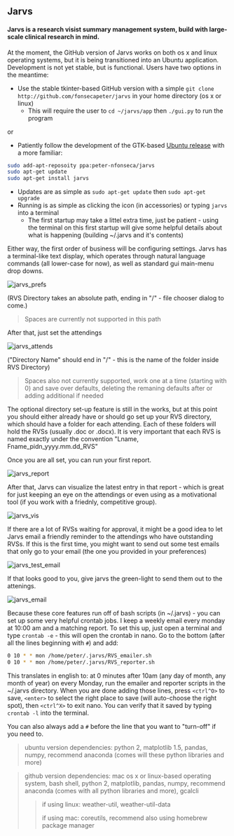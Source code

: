 ## Jarvs

#### Jarvs is a research visist summary management system, build with large-scale clinical research in mind.

At the moment, the GitHub version of Jarvs works on both os x and linux operating systems, but it is being transitioned into an Ubuntu application. Development is not yet stable, but is functional. Users have two options in the meantime:
* Use the stable tkinter-based GitHub version with a simple `git clone http://github.com/fonsecapeter/jarvs` in your home directory (os x or linux)
  * This will require the user to `cd ~/jarvs/app` then `./gui.py` to run the program

or

* Patiently follow the development of the GTK-based [Ubuntu release](http://launchpad.net/jarvs) with a more familiar:
```bash
sudo add-apt-reposoity ppa:peter-nfonseca/jarvs
sudo apt-get update
sudo apt-get install jarvs
``` 
  * Updates are as simple as `sudo apt-get update` then `sudo apt-get upgrade`
  * Running is as simple as clicking the icon (in accessories) or typing `jarvs` into a terminal
    * The first startup may take a littel extra time, just be patient - using the terminal on this first startup will give some helpful details about what is happening (building ~/.jarvs and it's contents)

Either way, the first order of business will be configuring settings. Jarvs has a terminal-like text display, which operates through natural language commands (all lower-case for now), as well as standard gui main-menu drop downs.

![jarvs_prefs](app/design/jarvs_prefs.png)

(RVS Directory takes an absolute path, ending in "/" - file chooser dialog to come.)
> Spaces are currently not supported in this path

After that, just set the attendings

![jarvs_attends](app/design/jarvs_attends.png)

("Directory Name" should end in "/" - this is the name of the folder inside RVS Directory)
> Spaces also not currently supported, work one at a time (starting with 0) and save over defaults, deleting the remaning defaults after or adding additional if needed

The optional directory set-up feature is still in the works, but at this point you should either already have or should go set up your RVS directory, which should have a folder for each attending. Each of these folders will hold the RVSs (usually .doc or .docx). It is very important that each RVS is named exactly under the convention "Lname, Fname_pidn_yyyy.mm.dd_RVS"

Once you are all set, you can run your first report.

![jarvs_report](app/design/jarvs_report.png)

After that, Jarvs can visualize the latest entry in that report - which is great for just keeping an eye on the attendings or even using as a motivational tool (if you work with a friednly, competitive group).

![jarvs_vis](app/design/jarvs_vis.png)

If there are a lot of RVSs waiting for approval, it might be a good idea to let Jarvs email a friendly reminder to the attendings who have outstanding RVSs. If this is the first time, you might want to send out some test emails that only go to your email (the one you provided in your preferences)

![jarvs_test_email](app/design/jarvs_test_email.png)

If that looks good to you, give jarvs the green-light to send them out to the attenings.

![jarvs_email](app/design/jarvs_email.png)

Because these core features run off of bash scripts (in ~/.jarvs) - you can set up some very helpful crontab jobs. I keep a weekly email every monday at 10:00 am and a matching report. To set this up, just open a terminal and type `crontab -e` - this will open the crontab in nano. Go to the bottom (after all the lines beginning with `#`) and add:
```bash
0 10 * * mon /home/peter/.jarvs/RVS_emailer.sh
0 10 * * mon /home/peter/.jarvs/RVS_reporter.sh
```

This translates in english to: at 0 minutes after 10am (any day of month, any month of year) on every Monday, run the emailer and reporter scripts in the ~/.jarvs directory. When you are done adding those lines, press `<ctrl^O>` to save, `<enter>` to select the right place to save (will auto-choose the right spot), then `<ctrl^X>` to exit nano. You can verify that it saved by typing `crontab -l` into the terminal.

You can also always add a `#` before the line that you want to "turn-off" if you need to.

> ubuntu version dependencies:
python 2, matplotlib 1.5, pandas, numpy, recommend anaconda (comes will these python libraries and more)

> github version dependencies:
mac os x or linux-based operating system, bash shell, python 2, matplotlib, pandas, numpy, recommend  anaconda (comes with all python libraries and more), gcalcli
>> if using linux: weather-util, weather-util-data
>>
>> if using mac: coreutils, recommend also using homebrew package manager
